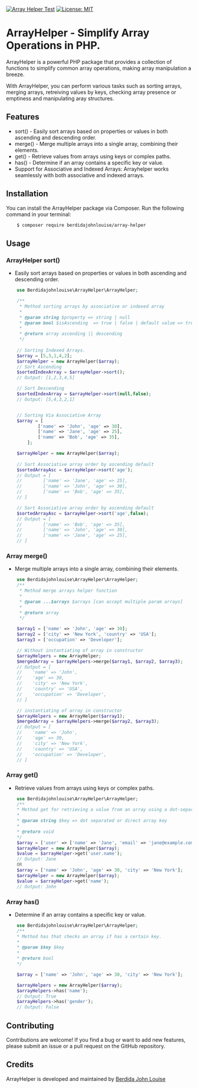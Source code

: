 [![Array Helper Test](https://github.com/berdidajohnlouise/array-helper/actions/workflows/test.yml/badge.svg)](https://github.com/berdidajohnlouise/array-helper/actions/workflows/test.yml)
[![License: MIT](https://img.shields.io/badge/License-MIT-yellow.svg)](https://github.com/berdidajohnlouise/array-helper/blob/main/LICENSE) 


# ArrayHelper - Simplify Array Operations in PHP.

ArrayHelper is a powerful PHP package that provides a collection of functions to simplify common array operations, making array manipulation a breeze. 

With ArrayHelper, you can perform various tasks such as sorting arrays, merging arrays, retreiving values by keys, checking array presence or emptiness and manipulating aray structures.

## Features

- sort() - Easily sort arrays based on properties or values in both ascending and descending order.
- merge() - Merge multiple arrays into a single array, combining their elements.
- get() - Retrieve values from arrays using keys or complex paths.
- has() - Determine if an array contains a specific key or value.
- Support for Associative and Indexed Arrays: Arrayhelper works seamlessly with both associative and indexed arrays.

## Installation

You can install the ArrayHelper package via Composer. Run the following command in your terminal:
```bash
    $ composer require berdidajohnlouise/array-helper
```

## Usage

### ArrayHelper sort()
- Easily sort arrays based on properties or values in both ascending and descending order.
```php
    use Berdidajohnlouise\ArrayHelper\ArrayHelper;

    /**
     * Method sorting arrays by associative or indexed array
     *
     * @param string $property => string | null
     * @param bool $isAscending  => true | false | default value => true
     *
     * @return array ascending || descending
     */
    
    // Sorting Indexed Arrays. 
    $array = [5,3,1,4,2];
    $arrayHelper = new ArrayHelper($array);
    // Sort Ascending
    $sortedIndexArray = $arrayHelper->sort();
    // Output: [1,2,3,4,5]

    // Sort Descending
    $sortedIndexArray = $arrayHelper->sort(null,false);
    // Output: [5,4,3,2,1]


    // Sorting Via Associative Array
    $array = [
            ['name' => 'John', 'age' => 30],
            ['name' => 'Jane', 'age' => 25],
            ['name' => 'Bob', 'age' => 35],
        ];

    $arrayHelper = new ArrayHelper($array);
    
    // Sort Associative array order by ascending default
    $sortedArrayAsc = $arrayHelper->sort('age');
    // Output = [
    //        ['name' => 'Jane', 'age' => 25],
    //        ['name' => 'John', 'age' => 30],
    //        ['name' => 'Bob', 'age' => 35],
    // ]

    // Sort Associative array order by ascending default
    $sortedArrayAsc = $arrayHelper->sort('age',false);
    // Output = [
    //        ['name' => 'Bob', 'age' => 35],
    //        ['name' => 'John', 'age' => 30],
    //        ['name' => 'Jane', 'age' => 25],
    // ]

```

### Array merge()
- Merge multiple arrays into a single array, combining their elements.

```php
    use Berdidajohnlouise\ArrayHelper\ArrayHelper;
    /**
     * Method merge arrays helper function
     *
     * @param ...$arrays $arrays [can accept multiple param arrays]
     *
     * @return array
     */

    $array1 = ['name' => 'John', 'age' => 30];
    $array2 = ['city' => 'New York', 'country' => 'USA'];
    $array3 = ['occupation' => 'Developer'];

    // Without instantiating of array in constructor
    $arrayHelpers = new ArrayHelper;
    $mergedArray = $arrayHelpers->merge($array1, $array2, $array3);
    // Output = [
    //    'name' => 'John',
    //    'age' => 30,
    //    'city' => 'New York',
    //    'country' => 'USA',
    //    'occupation' => 'Developer',
    // ]

    // instantiating of array in constructor
    $arrayHelpers = new ArrayHelper($array1);
    $mergedArray = $arrayHelpers->merge($array2, $array3);
    // Output = [
    //    'name' => 'John',
    //    'age' => 30,
    //    'city' => 'New York',
    //    'country' => 'USA',
    //    'occupation' => 'Developer',
    // ]

```

### Array get()
- Retrieve values from arrays using keys or complex paths.
```php
    use Berdidajohnlouise\ArrayHelper\ArrayHelper;
    /**
    * Method get for retrieving a value from an array using a dot-separated key or direct array key. 
    *
    * @param string $key => dot separated or direct array key
    *
    * @return void
    */
    $array = ['user' => ['name' => 'Jane', 'email' => 'jane@example.com']];
    $arrayHelper = new ArrayHelper($array);
    $value = $arrayHelper->get('user.name');
    // Output: Jane
    OR
    $array = ['name' => 'John', 'age' => 30, 'city' => 'New York'];
    $arrayHelper = new ArrayHelper($array);
    $value = $arrayHelper->get('name');
    // Output: John
```

### Array has()
- Determine if an array contains a specific key or value.

```php
    use Berdidajohnlouise\ArrayHelper\ArrayHelper;
    /**
    * Method has that checks an array if has a certain key.
    *
    * @param $key $key 
    *
    * @return bool
    */

    $array = ['name' => 'John', 'age' => 30, 'city' => 'New York'];

    $arrayHelpers = new ArrayHelper($array);
    $arrayHelpers->has('name');
    // Output: True
    $arrayHelpers->has('gender');
    // Output: False

```



## Contributing
Contributions are welcome! If you find a bug or want to add new features, please submit an issue or a pull request on the GitHub repository.

## Credits
ArrayHelper is developed and maintained by [Berdida John Louise](https://github.com/berdidajohnlouise)